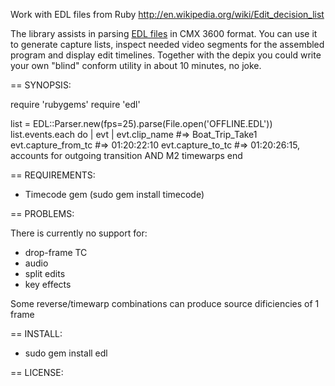 Work with EDL files from Ruby
http://en.wikipedia.org/wiki/Edit_decision_list 

The library assists in parsing [EDL files](http://en.wikipedia.org/wiki/Edit_decision_list) in CMX 3600 format.
You can use it to generate capture lists, inspect needed video segments for the assembled program
and display edit timelines.  Together with the depix you could write your own "blind"
conform utility in about 10 minutes, no joke.

== SYNOPSIS:

   require 'rubygems'
   require 'edl'
   
   list = EDL::Parser.new(fps=25).parse(File.open('OFFLINE.EDL'))
   list.events.each do | evt |
     evt.clip_name #=> Boat_Trip_Take1
     evt.capture_from_tc #=> 01:20:22:10
     evt.capture_to_tc #=> 01:20:26:15, accounts for outgoing transition AND M2 timewarps
   end
  
== REQUIREMENTS:

* Timecode gem (sudo gem install timecode)

== PROBLEMS:

There is currently no support for:

* drop-frame TC
* audio
* split edits
* key effects

Some reverse/timewarp combinations can produce source dificiencies of 1 frame

== INSTALL:

* sudo gem install edl

== LICENSE:
